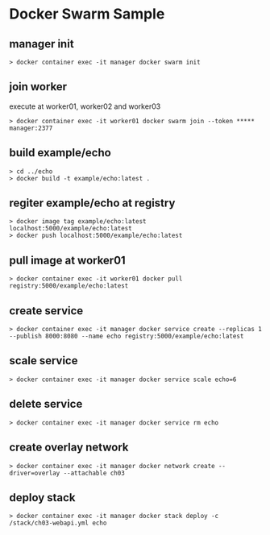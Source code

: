 # Docker Swarm Sample

## manager init

```
> docker container exec -it manager docker swarm init
```

## join worker

execute at worker01, worker02 and worker03

```
> docker container exec -it worker01 docker swarm join --token ***** manager:2377
```

## build example/echo

```
> cd ../echo
> docker build -t example/echo:latest .
```

## regiter example/echo at registry

```
> docker image tag example/echo:latest localhost:5000/example/echo:latest
> docker push localhost:5000/example/echo:latest
```

## pull image at worker01

```
> docker container exec -it worker01 docker pull registry:5000/example/echo:latest
```

## create service

```
> docker container exec -it manager docker service create --replicas 1 --publish 8000:8080 --name echo registry:5000/example/echo:latest
```

## scale service

```
> docker container exec -it manager docker service scale echo=6
```

## delete service

```
> docker container exec -it manager docker service rm echo
```

## create overlay network

```
> docker container exec -it manager docker network create --driver=overlay --attachable ch03
```

## deploy stack

```
> docker container exec -it manager docker stack deploy -c /stack/ch03-webapi.yml echo
```
